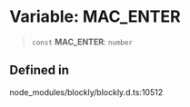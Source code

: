 # Variable: MAC_ENTER

> `const` **MAC_ENTER**: `number`

## Defined in

node_modules/blockly/blockly.d.ts:10512
